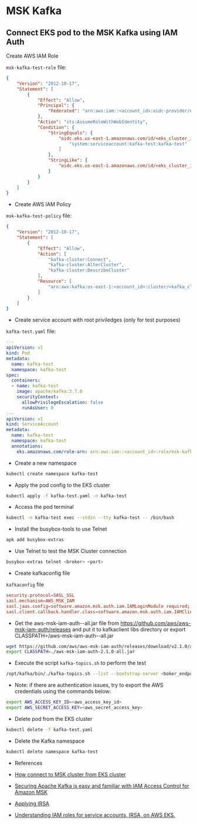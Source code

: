 # MSK Kafka

## Connect EKS pod to the MSK Kafka using IAM Auth

Create AWS IAM Role

`msk-kafka-test-role` file:
```json
{
    "Version": "2012-10-17",
    "Statement": [
        {
            "Effect": "Allow",
            "Principal": {
                "Federated": "arn:aws:iam::<account_id>:oidc-provider/oidc.eks.us-east-1.amazonaws.com/id/<eks_cluster_id>"
            },
            "Action": "sts:AssumeRoleWithWebIdentity",
            "Condition": {
                "StringEquals": {
                    "oidc.eks.us-east-1.amazonaws.com/id/<eks_cluster_id>:sub": [
                        "system:serviceaccount:kafka-test:kafka-test"
                    ]
                },
                "StringLike": {
                    "oidc.eks.us-east-1.amazonaws.com/id/<eks_cluster_id>:aud": "sts.amazonaws.com"
                }
            }
        }
    ]
}
```

* Create AWS IAM Policy

`msk-kafka-test-policy` file:

```json
{
    "Version": "2012-10-17",
    "Statement": [
        {
            "Effect": "Allow",
            "Action": [
                "kafka-cluster:Connect",
                "kafka-cluster:AlterCluster",
                "kafka-cluster:DescribeCluster"
            ],
            "Resource": [
                "arn:aws:kafka:us-east-1:<account_id>:cluster/<kafka_cluster_name>/<kafka_cluster_id>"
            ]
        }
    ]
}
```

* Create service account with root priviledges (only for test purposes)

`kafka-test.yaml` file:

```yaml
---
apiVersion: v1
kind: Pod
metadata:
  name: kafka-test
  namespace: kafka-test
spec:
  containers:
  - name: kafka-test
    image: apache/kafka:3.7.0
    securityContext:
      allowPrivilegeEscalation: false
      runAsUser: 0
---
apiVersion: v1
kind: ServiceAccount
metadata:
  name: kafka-test
  namespace: kafka-test
  annotations:
    eks.amazonaws.com/role-arn: arn:aws:iam::<account_id>:role/msk-kafka-test-role
```

* Create a new namespace

```sh
kubectl create namespace kafka-test
```

* Apply the pod config to the EKS cluster

```sh
kubectl apply -f kafka-test.yaml -n kafka-test
```

* Access the pod terminal

```sh
kubectl -n kafka-test exec --stdin --tty kafka-test -- /bin/bash
```

* Install the busybox-tools to use Telnet

```sh
apk add busybox-extras
```

* Use Telnet to test the MSK Cluster connection

```sh
busybox-extras telnet <broker> <port>
```

* Create kafkaconfig file

`kafkaconfig` file
```conf
security.protocol=SASL_SSL
sasl.mechanism=AWS_MSK_IAM
sasl.jaas.config=software.amazon.msk.auth.iam.IAMLoginModule required;
sasl.client.callback.handler.class=software.amazon.msk.auth.iam.IAMClientCallbackHandler
```

* Get the aws-msk-iam-auth-<version>-all.jar file from https://github.com/aws/aws-msk-iam-auth/releases and put it to kafkaclient libs directory or export CLASSPATH=/aws-msk-iam-auth-<version>-all.jar

```sh
wget https://github.com/aws/aws-msk-iam-auth/releases/download/v2.1.0/aws-msk-iam-auth-2.1.0-all.jar
export CLASSPATH=./aws-msk-iam-auth-2.1.0-all.jar
```

* Execute the script `kafka-topics.sh` to perform the test

```sh
/opt/kafka/bin/./kafka-topics.sh --list --bootstrap-server <boker_endpoint>:9098 --command-config ./kafkaconfig
```

* Note: if there are authentication issues, try to export the AWS credentials using the commands below:

```sh
export AWS_ACCESS_KEY_ID=<aws_access_key_id>
export AWS_SECRET_ACCESS_KEY=<aws_secret_access_key>

```

* Delete pod from the EKS cluster

```sh
kubectl delete -f kafka-test.yaml
```

* Delete the Kafka namespace

```sh
kubectl delete namespace kafka-test
```

* References

* [How connect to MSK cluster from EKS cluster](https://stackoverflow.com/questions/69819087/how-connect-to-msk-cluster-from-eks-cluster)
* [Securing Apache Kafka is easy and familiar with IAM Access Control for Amazon MSK](https://aws.amazon.com/pt/blogs/big-data/securing-apache-kafka-is-easy-and-familiar-with-iam-access-control-for-amazon-msk/)
* [Applying IRSA](https://www.eksworkshop.com/docs/security/iam-roles-for-service-accounts/add_irsa/)
* [Understanding IAM roles for service accounts, IRSA, on AWS EKS.](https://medium.com/@ankit.wal/the-how-of-iam-roles-for-service-accounts-irsa-on-aws-eks-3d76badb8942)
